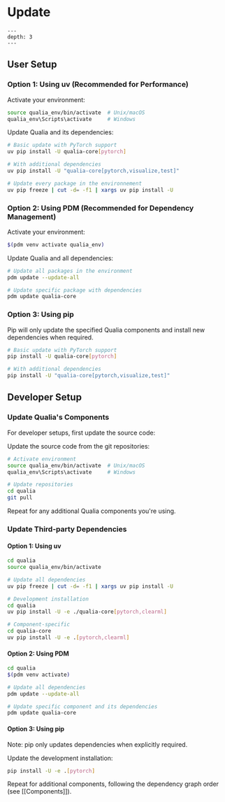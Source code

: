 # Update

```{contents} Table of Contents
---
depth: 3
---
```

## User Setup

### Option 1: Using uv (Recommended for Performance)

Activate your environment:
```bash
source qualia_env/bin/activate  # Unix/macOS
qualia_env\Scripts\activate     # Windows
```

Update Qualia and its dependencies:
```bash
# Basic update with PyTorch support
uv pip install -U qualia-core[pytorch]

# With additional dependencies
uv pip install -U "qualia-core[pytorch,visualize,test]"

# Update every package in the environnement
uv pip freeze | cut -d= -f1 | xargs uv pip install -U
```

### Option 2: Using PDM (Recommended for Dependency Management)

Activate your environment:
```bash
$(pdm venv activate qualia_env)
```

Update Qualia and all dependencies:
```bash
# Update all packages in the environment
pdm update --update-all

# Update specific package with dependencies
pdm update qualia-core
```

### Option 3: Using pip

Pip will only update the specified Qualia components and install new dependencies when required.

```bash
# Basic update with PyTorch support
pip install -U qualia-core[pytorch]

# With additional dependencies
pip install -U "qualia-core[pytorch,visualize,test]"
```

## Developer Setup

### Update Qualia's Components

For developer setups, first update the source code:

Update the source code from the git repositories:
```bash
# Activate environment
source qualia_env/bin/activate  # Unix/macOS
qualia_env\Scripts\activate     # Windows

# Update repositories
cd qualia
git pull
```

Repeat for any additional Qualia components you're using.

### Update Third-party Dependencies

#### Option 1: Using uv

```bash
cd qualia
source qualia_env/bin/activate

# Update all dependencies
uv pip freeze | cut -d= -f1 | xargs uv pip install -U

# Development installation
cd qualia
uv pip install -U -e ./qualia-core[pytorch,clearml]

# Component-specific
cd qualia-core
uv pip install -U -e .[pytorch,clearml]
```

#### Option 2: Using PDM

```bash
cd qualia
$(pdm venv activate)

# Update all dependencies
pdm update --update-all

# Update specific component and its dependencies
pdm update qualia-core
```

#### Option 3: Using pip

Note: pip only updates dependencies when explicitly required.

Update the development installation:
```bash
pip install -U -e .[pytorch]
```

Repeat for additional components, following the dependency graph order (see [[Components]]).
